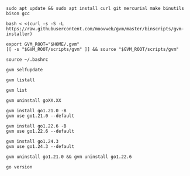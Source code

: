 ```shell
sudo apt update && sudo apt install curl git mercurial make binutils bison gcc
```

```shell
bash < <(curl -s -S -L https://raw.githubusercontent.com/moovweb/gvm/master/binscripts/gvm-installer)
```

```shell
export GVM_ROOT="$HOME/.gvm"
[[ -s "$GVM_ROOT/scripts/gvm" ]] && source "$GVM_ROOT/scripts/gvm"
```

```shell
source ~/.bashrc
```

```shell
gvm selfupdate
```

```shell
gvm listall
```

```shell
gvm list
```

```shell
gvm uninstall goXX.XX
```

```shell
gvm install go1.21.0 -B
gvm use go1.21.0 --default
```

```shell
gvm install go1.22.6 -B
gvm use go1.22.6 --default
```

```shell
gvm install go1.24.3
gvm use go1.24.3 --default
```

```shell
gvm uninstall go1.21.0 && gvm uninstall go1.22.6
```

```shell
go version
```
